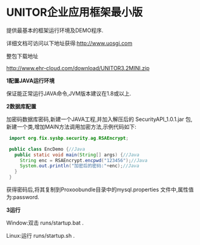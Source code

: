 # UNITOR企业应用框架最小版
提供最基本的框架运行环境及DEMO程序.

详细文档可访问以下地址获得:http://www.uosgi.com

整包下载地址

http://www.ehr-cloud.com/download/UNITOR3.2MINI.zip

**1配置JAVA运行环境**

  保证能正常运行JAVA命令,JVM版本建议在1.8或以上.

**2数据库配置**

  加密码数据库密码,新建一个JAVA工程,并加入解压后的 SecurityAPI_1.0.1.jar 包,新建一个类,增加MAIN方法调用加密方法,示例代码如下:
 ```java
  import org.fix.sysbp.security.ag.RSAEncrypt;

  public class EncDemo {//Java
    public static void main(String[] args) {//Java
      String enc = RSAEncrypt.encpwd("123456");//Java
      System.out.println("加密后的密码:"+enc);//Java
    }
  }
 ```
  获得密码后,将其复制到Proxoobundle目录中的mysql.properties 文件中,属性值为:password.
  
**3运行**

  Window:双击 runs/startup.bat .
  
  Linux:运行 runs/startup.sh .
  
  
